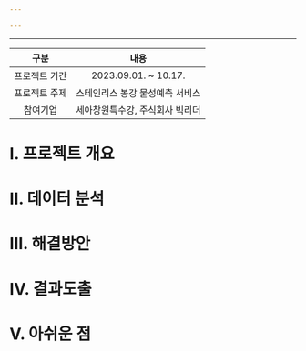 ```yaml
---

---
```

---

|     구분      |              내용               |
|:-------------:|:-------------------------------:|
| 프로젝트 기간 |      2023.09.01. ~ 10.17.       |
| 프로젝트 주제 | 스테인리스 봉강 물성예측 서비스 |
|   참여기업    |         세아창원특수강, 주식회사 빅리더          |

# Ⅰ. 프로젝트 개요



# Ⅱ. 데이터 분석



# Ⅲ. 해결방안



# Ⅳ. 결과도출



# Ⅴ. 아쉬운 점



